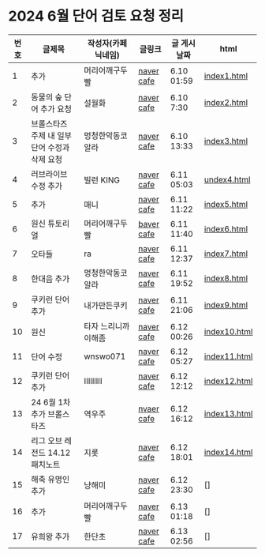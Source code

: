 <h1>2024 6월 단어 검토 요청 정리</h1>

| 번호 | 글제목 | 작성자(카페 닉네임) | 글링크 | 글 게시 날짜 | html |
|----|----|----|----|----|----|
| 1 | 추가 | 머리어깨구두빨 | [naver cafe](https://cafe.naver.com/kkutukorea/126023) | 6.10 01:59 | [index1.html](https://github.com/hafskjfha/kkuko_danchu/blob/main/2024%20Jun/html/index1.html) |
| 2 | 동물의 숲 단어 추가 요청 | 설월화 | [naver cafe](https://cafe.naver.com/kkutukorea/126029) | 6.10 7:30 | [index2.html](https://github.com/hafskjfha/kkuko_danchu/blob/main/2024%20Jun/html/index2.html) |
| 3 | 브롤스타즈 주제 내 일부 단어 수정과 삭제 요청 | 멍청한악동코알라 | [naver cafe](https://cafe.naver.com/kkutukorea/126031) | 6.10 13:33 | [index3.html](https://github.com/hafskjfha/kkuko_danchu/blob/main/2024%20Jun/html/index3.html)
| 4 | 러브라이브 수정 추가 | 빌런 KING | [naver cafe](https://cafe.naver.com/kkutukorea/126039) | 6.11 05:03 | [undex4.html](https://github.com/hafskjfha/kkuko_danchu/blob/main/2024%20Jun/html/index5.html) |
| 5 | 추가 | 매니 | [naver cafe](https://cafe.naver.com/kkutukorea/126040?tc=shared_link) | 6.11 11:22 | [index5.html](https://github.com/hafskjfha/kkuko_danchu/blob/main/2024%20Jun/html/index5.html) |
| 6 | 원신 튜토리얼 | 머리어깨구두빨 | [baver cafe](https://cafe.naver.com/kkutukorea/126041) | 6.11 11:40 | [index6.html](https://github.com/hafskjfha/kkuko_danchu/blob/main/2024%20Jun/html/index6.html) |
| 7 | 오타들 | ra | [naver cafe](https://cafe.naver.com/kkutukorea/126042) | 6.11 12:37 | [index7.html](https://github.com/hafskjfha/kkuko_danchu/blob/main/2024%20Jun/html/index7.html) |
| 8 | 한대음 추가 | 멍청한악동코알라 | [naver cafe](https://cafe.naver.com/kkutukorea/126044) | 6.11 19:52 | [index8.html](https://github.com/hafskjfha/kkuko_danchu/blob/main/2024%20Jun/html/index8.html) | 
| 9 | 쿠키런 단어 추가 | 내가만든쿠키 | [naver cafe](https://cafe.naver.com/kkutukorea/126045) | 6.11 21:06 | [index9.html](https://github.com/hafskjfha/kkuko_danchu/blob/main/2024%20Jun/html/index9.html) |
| 10 | 원신 | 타자 느리니까 이해좀 | [naver cafe](https://cafe.naver.com/kkutukorea/126049) | 6.12 00:26 | [index10.html](https://github.com/hafskjfha/kkuko_danchu/blob/main/2024%20Jun/html/index10.html) |
| 11 | 단어 수정 | wnswo071 | [naver cafe](https://cafe.naver.com/kkutukorea/126052) | 6.12 05:27 | [index11.html](https://github.com/hafskjfha/kkuko_danchu/blob/main/2024%20Jun/html/index11.html) |
| 12 | 쿠키런 단어추가 | IIIllllII | [naver cafe](https://cafe.naver.com/kkutukorea/126053) | 6.12 12:12 | [index12.html](https://github.com/hafskjfha/kkuko_danchu/blob/main/2024%20Jun/html/index12.html) | 
| 13 | 24 6월 1차 추가 브롤스타즈 | 역우주 |  [nvaer cafe](https://cafe.naver.com/kkutukorea/126054) | 6.12 16:12 | [index13.html](https://github.com/hafskjfha/kkuko_danchu/blob/main/2024%20Jun/html/index13.html)
| 14 | 리그 오브 레전드 14.12 패치노트 | 지롯 | [naver cafe](https://cafe.naver.com/kkutukorea/126055) | 6.12 18:01 | [index14.html](https://github.com/hafskjfha/kkuko_danchu/blob/main/2024%20Jun/html/index14.html) |
| 15 | 해축 유명인 추가 | 냥해미 | [naver cafe](https://cafe.naver.com/kkutukorea/126057) | 6.12 23:30 | [] |
| 16 | 추가 | 머리어깨구두빨 | [naver cafe](https://cafe.naver.com/kkutukorea/126059) | 6.13 01:18 | [] |
| 17 | 유희왕 추가 | 한단초 | [naver cafe](https://cafe.naver.com/kkutukorea/126060) | 6.13 02:56 | [] | 
